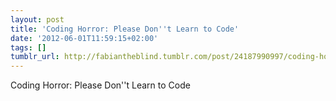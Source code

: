 ```yaml
---
layout: post
title: 'Coding Horror: Please Don''t Learn to Code'
date: '2012-06-01T11:59:15+02:00'
tags: []
tumblr_url: http://fabiantheblind.tumblr.com/post/24187990997/coding-horror-please-dont-learn-to-code
---
```

Coding Horror: Please Don''t Learn to Code
